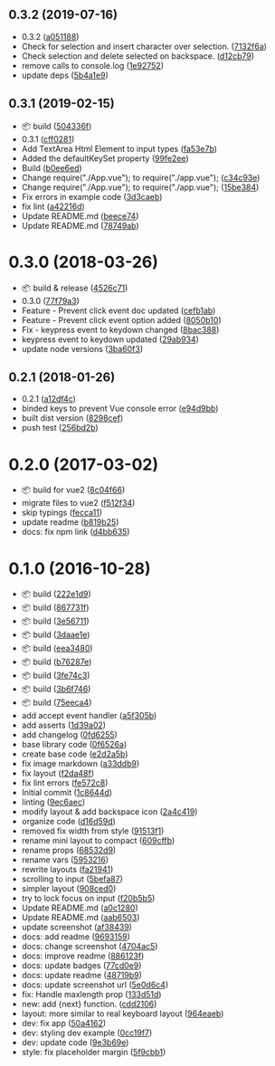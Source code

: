 <a name="0.3.2"></a>
## 0.3.2 (2019-07-16)

* 0.3.2 ([a051188](https://github.com/icebob/vue-touch-keyboard/commit/a051188))
* Check for selection and insert character over selection. ([7132f6a](https://github.com/icebob/vue-touch-keyboard/commit/7132f6a))
* Check selection and delete selected on backspace. ([d12cb79](https://github.com/icebob/vue-touch-keyboard/commit/d12cb79))
* remove calls to console.log ([1e92752](https://github.com/icebob/vue-touch-keyboard/commit/1e92752))
* update deps ([5b4a1e9](https://github.com/icebob/vue-touch-keyboard/commit/5b4a1e9))



<a name="0.3.1"></a>
## 0.3.1 (2019-02-15)

* :package: build ([504336f](https://github.com/icebob/vue-touch-keyboard/commit/504336f))
* 0.3.1 ([cff0281](https://github.com/icebob/vue-touch-keyboard/commit/cff0281))
* Add TextArea Html Element to input types ([fa53e7b](https://github.com/icebob/vue-touch-keyboard/commit/fa53e7b))
* Added the defaultKeySet property ([99fe2ee](https://github.com/icebob/vue-touch-keyboard/commit/99fe2ee))
* Build ([b0ee6ed](https://github.com/icebob/vue-touch-keyboard/commit/b0ee6ed))
* Change require("./App.vue"); to require("./app.vue"); ([c34c93e](https://github.com/icebob/vue-touch-keyboard/commit/c34c93e))
* Change require("./App.vue"); to require("./app.vue"); ([15be384](https://github.com/icebob/vue-touch-keyboard/commit/15be384))
* Fix errors in example code ([3d3caeb](https://github.com/icebob/vue-touch-keyboard/commit/3d3caeb))
* fix lint ([a42216d](https://github.com/icebob/vue-touch-keyboard/commit/a42216d))
* Update README.md ([beece74](https://github.com/icebob/vue-touch-keyboard/commit/beece74))
* Update README.md ([78749ab](https://github.com/icebob/vue-touch-keyboard/commit/78749ab))



<a name="0.3.0"></a>
# 0.3.0 (2018-03-26)

* :package: build & release ([4526c71](https://github.com/icebob/vue-touch-keyboard/commit/4526c71))
* 0.3.0 ([77f79a3](https://github.com/icebob/vue-touch-keyboard/commit/77f79a3))
* Feature - Prevent click event doc updated ([cefb1ab](https://github.com/icebob/vue-touch-keyboard/commit/cefb1ab))
* Feature - Prevent click event option added ([8050b10](https://github.com/icebob/vue-touch-keyboard/commit/8050b10))
* Fix - keypress event to keydown changed ([8bac388](https://github.com/icebob/vue-touch-keyboard/commit/8bac388))
* keypress event to keydown updated ([29ab934](https://github.com/icebob/vue-touch-keyboard/commit/29ab934))
* update node versions ([3ba60f3](https://github.com/icebob/vue-touch-keyboard/commit/3ba60f3))



<a name="0.2.1"></a>
## 0.2.1 (2018-01-26)

* 0.2.1 ([a12df4c](https://github.com/icebob/vue-touch-keyboard/commit/a12df4c))
* binded keys to prevent Vue console error ([e94d9bb](https://github.com/icebob/vue-touch-keyboard/commit/e94d9bb))
* built dist version ([8298cef](https://github.com/icebob/vue-touch-keyboard/commit/8298cef))
* push test ([256bd2b](https://github.com/icebob/vue-touch-keyboard/commit/256bd2b))



<a name="0.2.0"></a>
# 0.2.0 (2017-03-02)

* :package: build for vue2 ([8c04f66](https://github.com/icebob/vue-touch-keyboard/commit/8c04f66))
* migrate files to vue2 ([f512f34](https://github.com/icebob/vue-touch-keyboard/commit/f512f34))
* skip typings ([fecca11](https://github.com/icebob/vue-touch-keyboard/commit/fecca11))
* update readme ([b819b25](https://github.com/icebob/vue-touch-keyboard/commit/b819b25))
* docs: fix npm link ([d4bb635](https://github.com/icebob/vue-touch-keyboard/commit/d4bb635))



<a name="0.1.0"></a>
# 0.1.0 (2016-10-28)

* :package:  build ([222e1d9](https://github.com/icebob/vue-touch-keyboard/commit/222e1d9))
* :package: build ([867731f](https://github.com/icebob/vue-touch-keyboard/commit/867731f))
* :package: build ([3e56711](https://github.com/icebob/vue-touch-keyboard/commit/3e56711))
* :package: build ([3daae1e](https://github.com/icebob/vue-touch-keyboard/commit/3daae1e))
* :package: build ([eea3480](https://github.com/icebob/vue-touch-keyboard/commit/eea3480))
* :package: build ([b76287e](https://github.com/icebob/vue-touch-keyboard/commit/b76287e))
* :package: build ([3fe74c3](https://github.com/icebob/vue-touch-keyboard/commit/3fe74c3))
* :package: build ([3b6f746](https://github.com/icebob/vue-touch-keyboard/commit/3b6f746))
* :package: build ([75eeca4](https://github.com/icebob/vue-touch-keyboard/commit/75eeca4))
* add accept event handler ([a5f305b](https://github.com/icebob/vue-touch-keyboard/commit/a5f305b))
* add asserts ([1d39a02](https://github.com/icebob/vue-touch-keyboard/commit/1d39a02))
* add changelog ([0fd6255](https://github.com/icebob/vue-touch-keyboard/commit/0fd6255))
* base library code ([0f6526a](https://github.com/icebob/vue-touch-keyboard/commit/0f6526a))
* create base code ([e2d2a5b](https://github.com/icebob/vue-touch-keyboard/commit/e2d2a5b))
* fix image markdown ([a33ddb9](https://github.com/icebob/vue-touch-keyboard/commit/a33ddb9))
* fix layout ([f2da48f](https://github.com/icebob/vue-touch-keyboard/commit/f2da48f))
* fix lint errors ([fe572c8](https://github.com/icebob/vue-touch-keyboard/commit/fe572c8))
* Initial commit ([1c8644d](https://github.com/icebob/vue-touch-keyboard/commit/1c8644d))
* linting ([9ec6aec](https://github.com/icebob/vue-touch-keyboard/commit/9ec6aec))
* modify layout & add backspace icon ([2a4c419](https://github.com/icebob/vue-touch-keyboard/commit/2a4c419))
* organize code ([d16d59d](https://github.com/icebob/vue-touch-keyboard/commit/d16d59d))
* removed fix width from style ([91513f1](https://github.com/icebob/vue-touch-keyboard/commit/91513f1))
* rename mini layout to compact ([609cffb](https://github.com/icebob/vue-touch-keyboard/commit/609cffb))
* rename props ([68532d9](https://github.com/icebob/vue-touch-keyboard/commit/68532d9))
* rename vars ([5953216](https://github.com/icebob/vue-touch-keyboard/commit/5953216))
* rewrite layouts ([fa21941](https://github.com/icebob/vue-touch-keyboard/commit/fa21941))
* scrolling to input ([5befa87](https://github.com/icebob/vue-touch-keyboard/commit/5befa87))
* simpler layout ([908ced0](https://github.com/icebob/vue-touch-keyboard/commit/908ced0))
* try to lock focus on input ([f20b5b5](https://github.com/icebob/vue-touch-keyboard/commit/f20b5b5))
* Update README.md ([a0c1280](https://github.com/icebob/vue-touch-keyboard/commit/a0c1280))
* Update README.md ([aab6503](https://github.com/icebob/vue-touch-keyboard/commit/aab6503))
* update screenshot ([af38439](https://github.com/icebob/vue-touch-keyboard/commit/af38439))
* docs: add readme ([9693159](https://github.com/icebob/vue-touch-keyboard/commit/9693159))
* docs: change screenshot ([4704ac5](https://github.com/icebob/vue-touch-keyboard/commit/4704ac5))
* docs: improve readme ([886123f](https://github.com/icebob/vue-touch-keyboard/commit/886123f))
* docs: update badges ([77cd0e9](https://github.com/icebob/vue-touch-keyboard/commit/77cd0e9))
* docs: update readme ([48719b9](https://github.com/icebob/vue-touch-keyboard/commit/48719b9))
* docs: update screenshot url ([5e0d6c4](https://github.com/icebob/vue-touch-keyboard/commit/5e0d6c4))
* fix: Handle maxlength prop ([133d51d](https://github.com/icebob/vue-touch-keyboard/commit/133d51d))
* new: add {next} function. ([cdd2106](https://github.com/icebob/vue-touch-keyboard/commit/cdd2106))
* layout: more similar to real keyboard layout ([964eaeb](https://github.com/icebob/vue-touch-keyboard/commit/964eaeb))
* dev: fix app ([50a4162](https://github.com/icebob/vue-touch-keyboard/commit/50a4162))
* dev: styling dev example ([0cc19f7](https://github.com/icebob/vue-touch-keyboard/commit/0cc19f7))
* dev: update code ([9e3b69e](https://github.com/icebob/vue-touch-keyboard/commit/9e3b69e))
* style: fix placeholder margin ([5f9cbb1](https://github.com/icebob/vue-touch-keyboard/commit/5f9cbb1))




